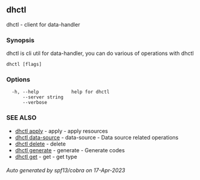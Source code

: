 ## dhctl

dhctl - client for data-handler

### Synopsis

dhctl is cli util for data-handler, you can do various of operations with dhctl

```
dhctl [flags]
```

### Options

```
  -h, --help            help for dhctl
      --server string   
      --verbose         
```

### SEE ALSO

* [dhctl apply](dhctl_apply.md)	 - apply - apply resources
* [dhctl data-source](dhctl_data-source.md)	 - data-source - Data source related operations
* [dhctl delete](dhctl_delete.md)	 - delete
* [dhctl generate](dhctl_generate.md)	 - generate - Generate codes
* [dhctl get](dhctl_get.md)	 - get - get type

###### Auto generated by spf13/cobra on 17-Apr-2023
